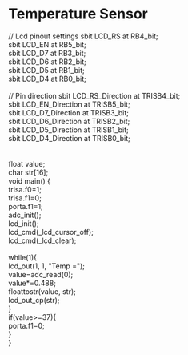 # Temperature Sensor
// Lcd pinout settings
sbit LCD_RS at RB4_bit;\
sbit LCD_EN at RB5_bit;\
sbit LCD_D7 at RB3_bit;\
sbit LCD_D6 at RB2_bit;\
sbit LCD_D5 at RB1_bit;\
sbit LCD_D4 at RB0_bit;\
\
// Pin direction
sbit LCD_RS_Direction at TRISB4_bit;\
sbit LCD_EN_Direction at TRISB5_bit;\
sbit LCD_D7_Direction at TRISB3_bit;\
sbit LCD_D6_Direction at TRISB2_bit;\
sbit LCD_D5_Direction at TRISB1_bit;\
sbit LCD_D4_Direction at TRISB0_bit;\
\
\
float value;\
char str[16];\
void main() {\
  trisa.f0=1;\
  trisa.f1=0;\
  porta.f1=1;\
  adc_init();\
  lcd_init();\
  lcd_cmd(_lcd_cursor_off);\
  lcd_cmd(_lcd_clear);\
\
  while(1){\
  lcd_out(1, 1, "Temp =");\
  value=adc_read(0);\
  value*=0.488;\
  floattostr(value, str);\
  lcd_out_cp(str);\
   }\
    if(value>=37){\
    porta.f1=0;\
    }\
}
